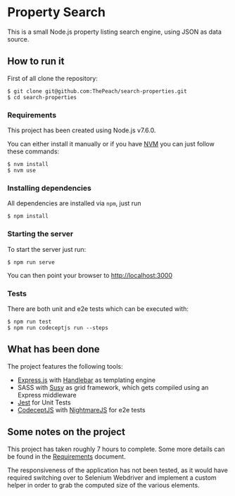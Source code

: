 # Property Search

This is a small Node.js property listing search engine, using JSON as data source.

## How to run it

First of all clone the repository:

    $ git clone git@github.com:ThePeach/search-properties.git
    $ cd search-properties

### Requirements

This project has been created using Node.js v7.6.0.

You can either install it manually or if you have [NVM](https://github.com/creationix/nvm) you can just follow these commands:

    $ nvm install
    $ nvm use

### Installing dependencies

All dependencies are installed via `npm`, just run

    $ npm install

### Starting the server

To start the server just run:

    $ npm run serve

You can then point your browser to [http://localhost:3000](http://localhost:3000)

### Tests

There are both unit and e2e tests which can be executed with:

    $ npm run test
    $ npm run codeceptjs run --steps

## What has been done

The project features the following tools:

- [Express.js](http://expressjs.com/) with [Handlebar](https://handlebarsjs.com) as templating engine
- SASS with [Susy](http://susy.oddbird.net) as grid framework, which gets compiled using an Express middleware
- [Jest](https://facebook.github.io/jest/) for Unit Tests
- [CodeceptJS](http://codecept.io) with [NightmareJS](http://www.nightmarejs.org/) for e2e tests

## Some notes on the project

This project has taken roughly 7 hours to complete. Some more details can be found in the [Requirements](./docs/requirements.md) document.

The responsiveness of the application has not been tested, as it would have required switching over to Selenium Webdriver and implement a custom helper in order to grab the computed size of the various elements.
